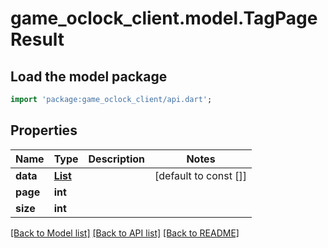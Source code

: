 # game_oclock_client.model.TagPageResult

## Load the model package
```dart
import 'package:game_oclock_client/api.dart';
```

## Properties
Name | Type | Description | Notes
------------ | ------------- | ------------- | -------------
**data** | [**List<TagDTO>**](TagDTO.md) |  | [default to const []]
**page** | **int** |  | 
**size** | **int** |  | 

[[Back to Model list]](../README.md#documentation-for-models) [[Back to API list]](../README.md#documentation-for-api-endpoints) [[Back to README]](../README.md)


